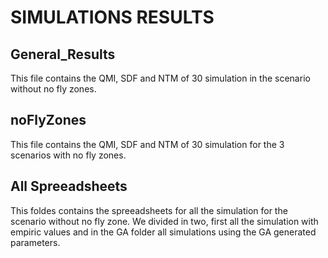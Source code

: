 # SIMULATIONS RESULTS  

## General_Results  
This file contains the QMI, SDF and NTM of 30 simulation in the scenario without no fly zones.     

## noFlyZones
This file contains the QMI, SDF and NTM of 30 simulation for the 3 scenarios with no fly zones.  

## All Spreeadsheets  
This foldes contains the spreeadsheets for all the simulation for the scenario without no fly zone. We divided in two, first all the simulation with empiric values and in the GA folder all simulations using the GA generated parameters.  
